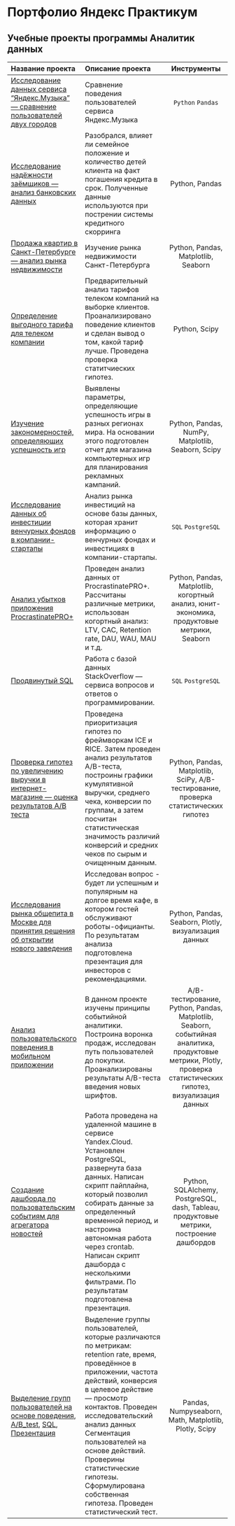 # Портфолио Яндекс Практикум
## Учебные проекты программы Аналитик данных

| Название проекта | Описание проекта | Инструменты |
|:-----------------|:-----------------|:--------------------:|
| [Исследование данных сервиса “Яндекс.Музыка” — сравнение пользователей двух городов](https://github.com/Igaime/Practicum/blob/main/01.%20%D0%9C%D1%83%D0%B7%D1%8B%D0%BA%D0%B0%20%D0%B1%D0%BE%D0%BB%D1%8C%D1%88%D0%B8%D1%85%20%D0%B3%D0%BE%D1%80%D0%BE%D0%B4%D0%BE%D0%B2/%D0%91%D0%B0%D0%B7%D0%BE%D0%B2%D1%8B%D0%B9%20Python.ipynb) |  Сравнение поведения пользователей сервиса Яндекс.Музыка | `Python` `Pandas` |
| [Исследование надёжности заёмщиков — анализ банковских данных](https://github.com/Igaime/Practicum/blob/main/02.%20%D0%98%D1%81%D1%81%D0%BB%D0%B5%D0%B4%D0%BE%D0%B2%D0%B0%D0%BD%D0%B8%D0%B5%20%D0%BD%D0%B0%D0%B4%D1%91%D0%B6%D0%BD%D0%BE%D1%81%D1%82%D0%B8%20%D0%B7%D0%B0%D1%91%D0%BC%D1%89%D0%B8%D0%BA%D0%BE%D0%B2/%D0%98%D1%81%D1%81%D0%BB%D0%B5%D0%B4%D0%BE%D0%B2%D0%B0%D0%BD%D0%B8%D0%B5%20%D0%BD%D0%B0%D0%B4%D0%B5%D0%B6%D0%BD%D0%BE%D1%81%D1%82%D0%B8%20%D0%B7%D0%B0%D0%B5%D0%BC%D1%89%D0%B8%D0%BA%D0%BE%D0%B2.ipynb) | Разобрался, влияет ли семейное положение и количество детей клиента на факт погашения кредита в срок. Полученные данные используются при пострении системы кредитного скорринга | Python, Pandas |
| [Продажа квартир в Санкт-Петербурге — анализ рынка недвижимости]() | Изучение рынка недвижимости Санкт-Петербурга| Python, Pandas, Matplotlib, Seaborn |
| [Определение выгодного тарифа для телеком компании](https://github.com/Igaime/Practicum/blob/main/04.%20%D0%A1%D1%82%D0%B0%D1%82%D0%B8%D1%81%D1%82%D0%B8%D1%87%D0%B5%D1%81%D0%BA%D0%B8%D0%B9%20%D0%B0%D0%BD%D0%B0%D0%BB%D0%B8%D0%B7%20%D0%B4%D0%B0%D0%BD%D0%BD%D1%8B%D1%85/79fbf578-de2d-46a4-ab3f-0f5eef12f916.ipynb) | Предварительный анализ тарифов телеком компаний на выборке клиентов. Проанализировано поведение клиентов и сделан вывод о том, какой тариф лучше. Проведена проверка статитчиеских гипотез. | Python, Scipy |
| [Изучение закономерностей, определяющих успешность игр](https://github.com/Igaime/Practicum/blob/main/05.%20%D0%A1%D0%B1%D0%BE%D1%80%D0%BD%D1%8B%D0%B9%20%D0%BF%D1%80%D0%BE%D0%B5%D0%BA%D1%82%20%E2%84%961/%D0%A1%D0%B1%D0%BE%D1%80%D0%BD%D1%8B%D0%B8%CC%86%20%D0%BF%D1%80%D0%BE%D0%B5%D0%BA%D1%82%20%E2%84%961.ipynb) | Выявлены параметры, определяющие успешность игры в разных регионах мира. На основании этого подготовлен отчет для магазина компьютерных игр для планирования рекламных кампаний. | Python, Pandas, NumPy, Matplotlib, Seaborn, Scipy |
| [Исследование данных об инвестиции венчурных фондов в компании-стартапы](https://github.com/Igaime/Practicum/blob/main/06.%20%D0%91%D0%B0%D0%B7%D0%BE%D0%B2%D1%8B%D0%B9%20SQL/%D0%91%D0%B0%D0%B7%D0%BE%D0%B2%D1%8B%D0%B8%CC%86%20SQL.ipynb) | Анализ рынка инвестиций на основе базы данных, которая хранит информацию о венчурных фондах и инвестициях в компании-стартапы. | `SQL` `PostgreSQL` |
| [Анализ убытков приложения ProcrastinatePRO+](https://github.com/Igaime/Practicum/blob/main/07.%20%D0%90%D0%BD%D0%B0%D0%BB%D0%B8%D0%B7%20%D0%B1%D0%B8%D0%B7%D0%BD%D0%B5%D1%81-%D0%BF%D0%BE%D0%BA%D0%B0%D0%B7%D0%B0%D1%82%D0%B5%D0%BB%D0%B5%D0%B9/%D0%90%D0%BD%D0%B0%D0%BB%D0%B8%D0%B7%20%D0%B1%D0%B8%D0%B7%D0%BD%D0%B5%D1%81-%D0%BF%D0%BE%D0%BA%D0%B0%D0%B7%D0%B0%D1%82%D0%B5%D0%BB%D0%B5%D0%B8%CC%86.ipynb)  | Проведен анализ данных от ProcrastinatePRO+. Рассчитаны различные метрики, использован когортный анализ: LTV, CAC, Retention rate, DAU, WAU, MAU и т.д. | Python, Pandas, Matplotlib, когортный анализ, юнит-экономика, продуктовые метрики, Seaborn |
| [Продвинутый SQL]() | Работа с базой данных StackOverflow — сервиса вопросов и ответов о программировании. | `SQL` `PostgreSQL` |
| [Проверка гипотез по увеличению выручки в интернет-магазине — оценка результатов A/B теста](https://github.com/Igaime/Practicum/blob/main/09.%20%D0%9F%D1%80%D0%B8%D0%BD%D1%8F%D1%82%D0%B8%D0%B5%20%D1%80%D0%B5%D1%88%D0%B5%D0%BD%D0%B8%D0%B9%20%D0%B2%20%D0%B1%D0%B8%D0%B7%D0%BD%D0%B5%D1%81%D0%B5/%D0%9F%D1%80%D0%B8%D0%BD%D1%8F%D1%82%D0%B8%D0%B5%20%D1%80%D0%B5%D1%88%D0%B5%D0%BD%D0%B8%D0%B8%CC%86%20%D0%B2%20%D0%B1%D0%B8%D0%B7%D0%BD%D0%B5%D1%81%D0%B5.ipynb) | Проведена приоритизация гипотез по фреймворкам ICE и RICE. Затем проведен анализ результатов A/B-теста, построины графики кумулятивной выручки, среднего чека, конверсии по группам, а затем посчитан статистическая значимость различий конверсий и средних чеков по сырым и очищенным данным. | Python, Pandas, Matplotlib, SciPy, A/B-тестирование, проверка статистических гипотез | 
| [Исследования рынка общепита в Москве для принятия решения об открытии нового заведения](https://github.com/i-kiril/Portfolio-Yandex-Practicum/blob/main/09.%20Исследования%20рынка%20общепита%20в%20Москве%20для%20принятия%20решения%20об%20открытии%20нового%20заведения.ipynb) | Исследован вопрос - будет ли успешным и популярным на долгое время кафе, в котором гостей обслуживают роботы-официанты. По результатам анализа подготовлена презентация для инвесторов с рекомендациями. | Python, Pandas, Seaborn, Plotly, визуализация данных |
| [Анализ пользовательского поведения в мобильном приложении](https://github.com/i-kiril/Portfolio-Yandex-Practicum/blob/main/10.%20Анализ%20пользовательского%20поведения%20в%20мобильном%20приложении.ipynb) | В данном проекте изучены принципы событийной аналитики. Построина воронка продаж, исследован путь пользователей до покупки. Проанализированы результаты A/B-теста введения новых шрифтов. | A/B-тестирование, Python, Pandas, Matplotlib, Seaborn, событийная аналитика, продуктовые метрики, Plotly, проверка статистических гипотез, визуализация данных|
| [Создание дашборда по пользовательским событиям для агрегатора новостей](https://github.com/i-kiril/Portfolio-Yandex-Practicum/blob/main/11.Создание%20дашборда%20по%20пользовательским%20событиям%20для%20агрегатора%20новостей.ipynb) | Работа проведена на удаленной машине в сервисе Yandex.Cloud. Установлен PostgreSQL, развернута база данных. Написан скрипт пайплайна, который позволил собирать данные за определенный временной период, и настроина автономная работа через crontab. Написан скрипт дашборда с несколькими фильтрами. По результатам подготовлена презентация. | Python, SQLAlchemy, PostgreSQL, dash, Tableau, продуктовые метрики, построение дашбордов |
| [Выделение групп пользователей на основе поведения](https://github.com/i-kiril/Portfolio-Yandex-Practicum/blob/main/13_Выделение%20групп%20пользователей%20на%20основе%20поведения.ipynb),  [A/B_test](https://github.com/i-kiril/Portfolio-Yandex-Practicum/blob/main/13_SQL.ipynb),  [SQL](https://github.com/i-kiril/Portfolio-Yandex-Practicum/blob/main/13_SQL.ipynb),  [Презентация](https://github.com/i-kiril/Portfolio-Yandex-Practicum/blob/main/13_Презентация_Выделение%20групп%20пользователей%20на%20основе%20поведения.pdf) | Выделение группы пользователей, которые различаются по метрикам: retention rate, время, проведённое в приложении, частота действий, конверсия в целевое действие — просмотр контактов. Проведен исследовательский анализ данных Сегментация пользователей на основе действий. Проверины статистические гипотезы. Сформулирована собственная гипотеза. Проведен статистический тест. | Pandas, Numpyseaborn, Math, Matplotlib, Plotly, Scipy |

